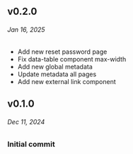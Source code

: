 ## v0.2.0

###### Jan 16, 2025

- Add new reset password page
- Fix data-table component max-width
- Add new global metadata
- Update metadata all pages
- Add new external link component

## v0.1.0

###### Dec 11, 2024

### Initial commit
